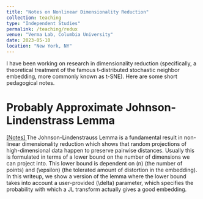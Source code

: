 ```yaml
---
title: "Notes on Nonlinear Dimensionality Reduction"
collection: teaching
type: "Independent Studies"
permalink: /teaching/redux
venue: "Verma Lab, Columbia University"
date: 2023-05-10
location: "New York, NY"
---
```


I have been working on research in dimensionality reduction (specifically, a theoretical treatment of the famous t-distributed stochastic neighbor embedding, more commonly known as t-SNE). Here are some short pedagogical notes. 

Probably Approximate Johnson-Lindenstrass Lemma
======
<a href="jl.pdf">[Notes] </a>
The Johnson-Lindenstrauss Lemma is a fundamental result in non-linear dimensionality reduction which shows that random projections of high-dimensional data happen to preserve pairwise distances. Usually this is formulated in terms of a lower bound on the number of dimensions we can project into. This lower bound is dependent on \(n\) (the number of points) and \(\epsilon\) (the tolerated amount of distortion in the embedding). In this writeup, we show a version of the lemma where the lower bound takes into account a user-provided \(\delta\) parameter, which specifies the probability with which a JL transform actually gives a good embedding.
